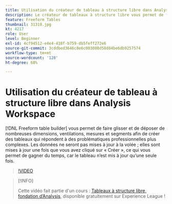 ```yaml
---
title: Utilisation du créateur de tableau à structure libre dans Analysis Workspace
description: Le créateur de tableaux à structure libre vous permet de faire glisser et de déposer de nombreuses dimensions, ventilations, mesures et segments afin de créer des tableaux qui répondent à des questions plus complexes. Les données ne seront pas mises à jour à la volée ; elles sont mises à jour une fois que vous avez cliqué sur « Créer », ce qui vous permet de gagner du temps, car le tableau n’est mis à jour qu’une seule fois.
feature: Freeform Tables
thumbnail: 31318.jpg
kt: 4217
role: User
level: Beginner
exl-id: 4cf94512-e4e4-418f-b759-db5feff272e6
source-git-commit: 3cddbed3646c8e6c003088d58d84be6db9257574
workflow-type: tm+mt
source-wordcount: '128'
ht-degree: 68%

---
```


# Utilisation du créateur de tableau à structure libre dans Analysis Workspace

[!DNL Freeform table builder] vous permet de faire glisser et de déposer de nombreuses dimensions, ventilations, mesures et segments afin de créer des tableaux qui répondent à des problématiques professionnelles plus complexes. Les données ne seront pas mises à jour à la volée ; elles sont mises à jour une fois que vous avez cliqué sur « Créer », ce qui vous permet de gagner du temps, car le tableau n’est mis à jour qu’une seule fois.

>[!VIDEO](https://video.tv.adobe.com/v/31318/?quality=12)

>[!INFO]
>
> Cette vidéo fait partie d&#39;un cours : [Tableaux à structure libre, fondation d’Analysis](https://experienceleague.adobe.com/?recommended=Analytics-U-1-2020.3&amp;lang=fr), disponible gratuitement sur Experience League !
